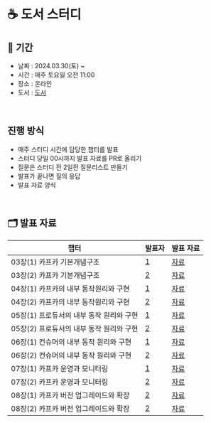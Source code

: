 # ☕️ 도서 스터디

## 📅 기간
- 날짜 : 2024.03.30(토) ~ 
- 시간 : 매주 토요일 오전 11:00 
- 장소 : 온라인 
- 도서 : <a href ="https://github.com/onlybooks/kafka2">도서</a>
<br>

## 진행 방식

- 매주 스터디 시간에 담당한 챕터를 발표
- 스터디 당일 00시까지 발표 자료를 PR로 올리기
- 질문은 스터디 전 2일전 질문리스트 만들기 
- 발표가 끝나면 질의 응답
- 발표 자료 양식

<br>

## 🗂️ 발표 자료

| 챕터     | 발표자                                                                       | 발표 자료 |
|--------|---------------------------------------------------------------------------|-------|
| 03장(1) 카프카 기본개념구조| [1](https://github.com/jaero0725) | [자료](https://github.com/)
| 03장(2) 카프카 기본개념구조| [2](https://github.com/jaero0725) | [자료](https://github.com/)
| 04장(1) 카프카의 내부 동작원리와 구현| [1](https://github.com/jaero0725) | [자료](https://github.com/)
| 04장(2) 카프카의 내부 동작원리와 구현| [2](https://github.com/jaero0725) | [자료](https://github.com/)
| 05장(1) 프로듀서의 내부 동작 원리와 구현| [1](https://github.com/jaero0725) | [자료](https://github.com/)
| 05장(2) 프로듀서의 내부 동작 원리와 구현| [2](https://github.com/jaero0725) | [자료](https://github.com/)
| 06장(1) 컨슈머의 내부 동작 원리와 구현| [1](https://github.com/jaero0725) | [자료](https://github.com/)
| 06장(2) 컨슈머의 내부 동작 원리와 구현| [2](https://github.com/jaero0725) | [자료](https://github.com/)
| 07장(1) 카프카 운영과 모니터링| [1](https://github.com/jaero0725) | [자료](https://github.com/)
| 07장(2) 카프카 운영과 모니터링| [2](https://github.com/jaero0725) | [자료](https://github.com/)
| 08장(1) 카프카 버전 업그레이드와 확장| [2](https://github.com/jaero0725) | [자료](https://github.com/)
| 08장(2) 카프카 버전 업그레이드와 확장| [2](https://github.com/jaero0725) | [자료](https://github.com/)

